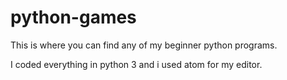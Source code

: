 # python-games
This is where you can find any of my beginner python programs.

I coded everything in python 3 and i used atom for my editor.
